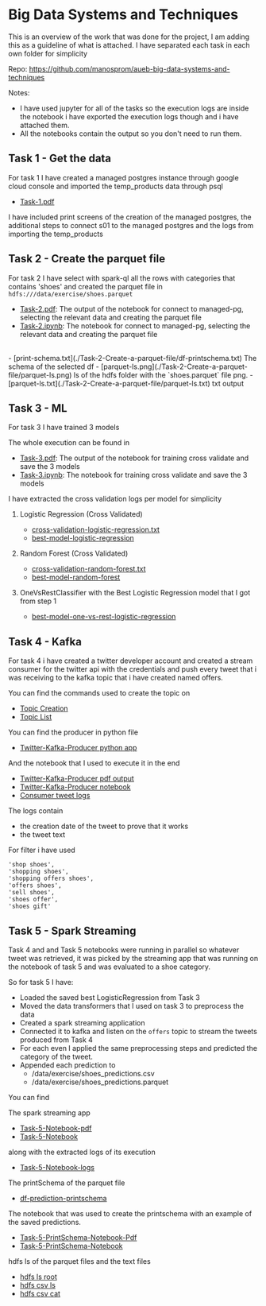 # Big Data Systems and Techniques

This is an overview of the work that was done for the project, I am adding this as a guideline of what is attached.
I have separated each task in each own folder for simplicity 

Repo: https://github.com/manosprom/aueb-big-data-systems-and-techniques

Notes:
- I have used jupyter for all of the tasks so the execution logs are inside the notebook i have exported the execution logs though and i have attached them.
- All the notebooks contain the output so you don't need to run them.

## Task 1 - Get the data

For task 1 I have created a managed postgres instance through google cloud console and imported the temp_products data through psql

- [Task-1.pdf](./Task-1-Get-the-data/Task-1.pdf)

I have included print screens of the creation of the managed postgres, the additional steps to connect s01 to the managed postgres and the logs from importing the temp_products 

## Task 2 - Create the parquet file

For task 2 I have select with spark-ql all the rows with categories that contains 'shoes' and created the parquet file in `hdfs:///data/exercise/shoes.parquet`

- [Task-2.pdf](./Task-2-Create-a-parquet-file/Task-2.pdf): The output of the notebook for connect to managed-pg, selecting the relevant data and creating the parquet file
- [Task-2.ipynb](./Task-2-Create-a-parquet-file/Task-2.ipynb): The notebook for connect to managed-pg, selecting the relevant data and creating the parquet file
<br/>
- [print-schema.txt](./Task-2-Create-a-parquet-file/df-printschema.txt) The schema of the selected df
- [parquet-ls.png](./Task-2-Create-a-parquet-file/parquet-ls.png) ls of the hdfs folder with the `shoes.parquet` file png.
- [parquet-ls.txt](./Task-2-Create-a-parquet-file/parquet-ls.txt) txt output

## Task 3 - ML

For task 3 I have trained 3 models

The whole execution can be found in
- [Task-3.pdf](./Task-3-ML/Task-3.pdf): The output of the notebook for training cross validate and save the 3 models
- [Task-3.ipynb](./Task-3-ML/Task-3.): The notebook for training cross validate and save the 3 models 

I have extracted the cross validation logs per model for simplicity

1. Logistic Regression (Cross Validated)
    - [cross-validation-logistic-regression.txt](./Task-3-ML/cross-validation-logistic-regression.txt)
    - [best-model-logistic-regression](./Task-3-ML/LogRegCrossvalModel)

2. Random Forest (Cross Validated)
    - [cross-validation-random-forest.txt](./Task-3-ML/cross-validation-random-forest.txt)
    - [best-model-random-forest](./Task-3-ML/RandomForestCrossvalModel)

3. OneVsRestClassifier with the Best Logistic Regression model that I got from step 1
    - [best-model-one-vs-rest-logistic-regression](./Task-3-ML/OneVsRestLogRegModel)

## Task 4 - Kafka

For task 4 i have created a twitter developer account and created a stream consumer for the twitter api with the credentials
and push every tweet that i was receiving to the kafka topic that i have created named offers.

You can find the commands used to create the topic on
- [Topic Creation](./Task-4-Kafka/create-kafka-topic.txt)
- [Topic List](./Task-4-Kafka/ls-kafka-topics.txt)

You can find the producer in python file 
- [Twitter-Kafka-Producer python app](./Task-4-Kafka/app.py)

And the notebook that I used to execute it in the end
- [Twitter-Kafka-Producer pdf output](./Task-4-Kafka/Task-4.pdf)
- [Twitter-Kafka-Producer notebook](./Task-4-Kafka/Task-4.ipynb)
- [Consumer tweet logs](./Task-4-Kafka/notebook.log)

The logs contain 
- the creation date of the tweet to prove that it works
- the tweet text

For filter i have used 

    'shop shoes', 
    'shopping shoes', 
    'shopping offers shoes',
    'offers shoes',
    'sell shoes',
    'shoes offer',
    'shoes gift'

## Task 5 - Spark Streaming

Task 4 and and Task 5 notebooks were running in parallel so whatever tweet was retrieved, it was picked by the
streaming app that was running on the notebook of task 5 and was evaluated to a shoe category.

So for task 5 I have:  
- Loaded the saved best LogisticRegression from Task 3
- Moved the data transformers that I used on task 3 to preprocess the data
- Created a spark streaming application
- Connected it to kafka and listen on the `offers` topic to stream the tweets produced from Task 4
- For each even I applied the same preprocessing steps and predicted the category of the tweet.
- Appended each prediction to
  - /data/exercise/shoes_predictions.csv
  - /data/exercise/shoes_predictions.parquet

You can find 

The spark streaming app 
- [Task-5-Notebook-pdf](./Task-5-Spark-streaming/Task-5.pdf)
- [Task-5-Notebook](./Task-5-Spark-streaming/Task-5.ipynb)

along with the extracted logs of its execution

- [Task-5-Notebook-logs](./Task-5-Spark-streaming/notebook.log)

The printSchema of the parquet file
- [df-prediction-printschema](./Task-5-Spark-streaming/df-predictions-printschema.txt)

The notebook that was used to create the printschema with an example of the saved predictions.
- [Task-5-PrintSchema-Notebook-Pdf](./Task-5-Spark-streaming/Task-5-printSchema.pdf)
- [Task-5-PrintSchema-Notebook](./Task-5-Spark-streaming/Task-5-printSchema.ipynb)

hdfs ls of the parquet files and the text files
- [hdfs ls root](Task-5-Spark-streaming/1-hdfs-ls-root.txt)
- [hdfs csv ls](Task-5-Spark-streaming/2-hdfs-csv-ls.txt)
- [hdfs csv cat](Task-5-Spark-streaming/3-hdfs-csv-cat.txt)

 